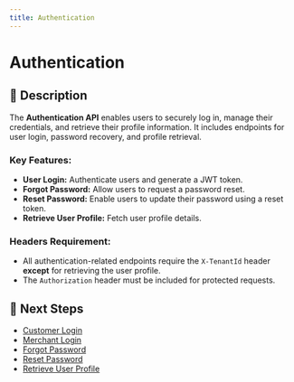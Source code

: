 ```yaml
---
title: Authentication
---
```


# Authentication

## 📌 Description
The **Authentication API** enables users to securely log in, manage their credentials, and retrieve their profile information. It includes endpoints for user login, password recovery, and profile retrieval.

### **Key Features:**
- **User Login:** Authenticate users and generate a JWT token.
- **Forgot Password:** Allow users to request a password reset.
- **Reset Password:** Enable users to update their password using a reset token.
- **Retrieve User Profile:** Fetch user profile details.

### **Headers Requirement:**
- All authentication-related endpoints require the `X-TenantId` header **except** for retrieving the user profile.
- The `Authorization` header must be included for protected requests.

## 🔗 Next Steps
- [Customer Login](./login-as-customer.md)
- [Merchant Login](./login-as-store-owner.md)
- [Forgot Password](./forgot-password.md)
- [Reset Password](./reset-password.md)
- [Retrieve User Profile](./user-profile.md)